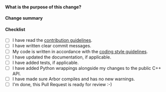 <!--
Thank you very much for contributing to Arbor! Please
fill out the following questions to make it easier for us to review your
changes.

You do not need to check all the boxes below, or at once, feel free to take
your time and add more commits. If you're done and ready for review, please
check the last box.
-->

#### What is the purpose of this change?

<!--
Describe (reason for) the changes here
Link issues and relevant forum posts here.
-->

#### Change summary

<!--
* Change 1
* Change 2
* etc.
-->

#### Checklist

- [ ] I have read the [contribution guidelines](https://github.com/arbor-sim/arbor/blob/master/CONTRIBUTING.md#making-a-pull-request).
- [ ] I have written clear commit messages.
- [ ] My code is written in accordance with the [coding style guidelines](https://github.com/arbor-sim/arbor/wiki/Coding-Style-Guidelines).
- [ ] I have updated the documentation, if applicable.
- [ ] I have added tests, if applicable.
- [ ] I have added Python wrappings alongside my changes to the public C++ API.
- [ ] I have made sure Arbor compiles and has no new warnings.
- [ ] I'm done, this Pull Request is ready for review :-)

